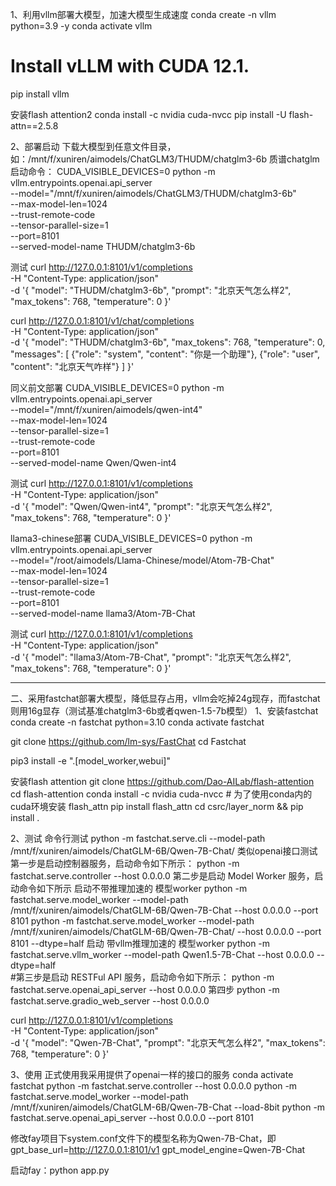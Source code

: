 1、利用vllm部署大模型，加速大模型生成速度
conda create -n vllm python=3.9 -y
conda activate vllm

# Install vLLM with CUDA 12.1.
pip install vllm

安装flash attention2
conda install -c nvidia cuda-nvcc
pip install -U flash-attn==2.5.8


2、部署启动
下载大模型到任意文件目录，如：/mnt/f/xuniren/aimodels/ChatGLM3/THUDM/chatglm3-6b
质谱chatglm启动命令：
CUDA_VISIBLE_DEVICES=0 python -m vllm.entrypoints.openai.api_server \
--model="/mnt/f/xuniren/aimodels/ChatGLM3/THUDM/chatglm3-6b" \
--max-model-len=1024 \
--trust-remote-code \
--tensor-parallel-size=1 \
--port=8101 \
--served-model-name THUDM/chatglm3-6b

测试
curl http://127.0.0.1:8101/v1/completions \
    -H "Content-Type: application/json" \
    -d '{
        "model": "THUDM/chatglm3-6b",
        "prompt": "北京天气怎么样2",
        "max_tokens": 768,
        "temperature": 0
    }'

curl http://127.0.0.1:8101/v1/chat/completions \
    -H "Content-Type: application/json" \
    -d '{
    "model": "THUDM/chatglm3-6b",
    "max_tokens": 768,
    "temperature": 0,
    "messages": [
    {"role": "system", "content": "你是一个助理"},
    {"role": "user", "content": "北京天气咋样"}
    ]
    }'

同义前文部署
CUDA_VISIBLE_DEVICES=0 python -m vllm.entrypoints.openai.api_server \
--model="/mnt/f/xuniren/aimodels/qwen-int4" \
--max-model-len=1024 \
--tensor-parallel-size=1 \
--trust-remote-code \
--port=8101 \
--served-model-name Qwen/Qwen-int4 

测试
curl http://127.0.0.1:8101/v1/completions \
    -H "Content-Type: application/json" \
    -d '{
        "model": "Qwen/Qwen-int4",
        "prompt": "北京天气怎么样2",
        "max_tokens": 768,
        "temperature": 0
    }'

 llama3-chinese部署
 CUDA_VISIBLE_DEVICES=0 python -m vllm.entrypoints.openai.api_server \
--model="/root/aimodels/Llama-Chinese/model/Atom-7B-Chat" \
--max-model-len=1024 \
--tensor-parallel-size=1 \
--trust-remote-code \
--port=8101 \
--served-model-name llama3/Atom-7B-Chat 

测试
curl http://127.0.0.1:8101/v1/completions \
    -H "Content-Type: application/json" \
    -d '{
        "model": "llama3/Atom-7B-Chat",
        "prompt": "北京天气怎么样2",
        "max_tokens": 768,
        "temperature": 0
    }'

----------------------------------------------------------------------------------------------------------------------
二、采用fastchat部署大模型，降低显存占用，vllm会吃掉24g现存，而fastchat则用16g显存（测试基准chatglm3-6b或者qwen-1.5-7b模型）
1、安装fastchat
conda create -n fastchat python=3.10
conda activate fastchat

git clone https://github.com/lm-sys/FastChat
cd Fastchat

pip3 install -e ".[model_worker,webui]"

安装flash attention
git clone https://github.com/Dao-AILab/flash-attention
cd flash-attention
conda install -c nvidia cuda-nvcc # 为了使用conda内的cuda环境安装 flash_attn
pip install flash_attn
cd csrc/layer_norm && pip install .

2、测试
命令行测试
python -m fastchat.serve.cli --model-path /mnt/f/xuniren/aimodels/ChatGLM-6B/Qwen-7B-Chat/
类似openai接口测试
第一步是启动控制器服务，启动命令如下所示：
python -m fastchat.serve.controller --host 0.0.0.0
第二步是启动 Model Worker 服务，启动命令如下所示
启动不带推理加速的 模型worker
python -m fastchat.serve.model_worker --model-path /mnt/f/xuniren/aimodels/ChatGLM-6B/Qwen-7B-Chat --host 0.0.0.0 --port 8101
python -m fastchat.serve.model_worker --model-path /mnt/f/xuniren/aimodels/ChatGLM-6B/Qwen-7B-Chat/ --host 0.0.0.0 --port 8101 --dtype=half
启动 带vllm推理加速的 模型worker
python -m fastchat.serve.vllm_worker --model-path Qwen1.5-7B-Chat --host 0.0.0.0 --dtype=half  
#第三步是启动 RESTFul API 服务，启动命令如下所示：
python -m fastchat.serve.openai_api_server --host 0.0.0.0
第四步
python -m fastchat.serve.gradio_web_server --host 0.0.0.0


curl http://127.0.0.1:8101/v1/completions \
    -H "Content-Type: application/json" \
    -d '{
        "model": "Qwen-7B-Chat",
        "prompt": "北京天气怎么样2",
        "max_tokens": 768,
        "temperature": 0
    }'

3、使用
正式使用我采用提供了openai一样的接口的服务
conda activate fastchat
python -m fastchat.serve.controller --host 0.0.0.0
python -m fastchat.serve.model_worker --model-path /mnt/f/xuniren/aimodels/ChatGLM-6B/Qwen-7B-Chat --load-8bit
python -m fastchat.serve.openai_api_server --host 0.0.0.0 --port 8101

修改fay项目下system.conf文件下的模型名称为Qwen-7B-Chat，即
gpt_base_url=http://127.0.0.1:8101/v1
gpt_model_engine=Qwen-7B-Chat

启动fay：python app.py